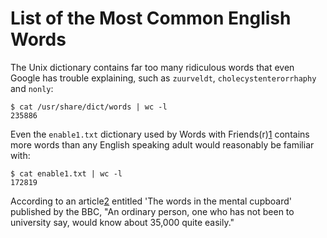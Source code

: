 List of the Most Common English Words
=====================================

The Unix dictionary contains far too many ridiculous words that even Google has
trouble explaining, such as `zuurveldt`, `cholecystenterorrhaphy` and `nonly`:

    $ cat /usr/share/dict/words | wc -l
    235886

Even the `enable1.txt` dictionary used by Words with Friends(r)[1] contains
more words than any English speaking adult would reasonably be familiar with:

    $ cat enable1.txt | wc -l
    172819

According to an article[2] entitled 'The words in the mental cupboard'
published by the BBC, "An ordinary person, one who has not been to university
say, would know about 35,000 quite easily."

[1]: http://www.wordswithfriends.com/
[2]: http://news.bbc.co.uk/2/hi/uk_news/magazine/8013859.stm
